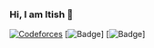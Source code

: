 ### Hi, I am Itish 👋

<!--
**itish-agarwal/itish-agarwal** is a ✨ _special_ ✨ repository because its `README.md` (this file) appears on your GitHub profile.

Here are some ideas to get you started:

- 🔭 I’m currently working on ...
- 🌱 I’m currently learning ...
- 👯 I’m looking to collaborate on ...
- 🤔 I’m looking for help with ...
- 💬 Ask me about ...
- 📫 How to reach me: ...
- 😄 Pronouns: ...
- ⚡ Fun fact: ...
-->

[![Codeforces](https://badges.joonhyung.xyz/codeforces/itish.svg)](https://codeforces.com/profile/itish)
[![Badge](https://cp-logo.vercel.app/codeforces/itish)]
[![Badge](https://cp-logo.vercel.app/leetcode/itishagarwal2000)]
